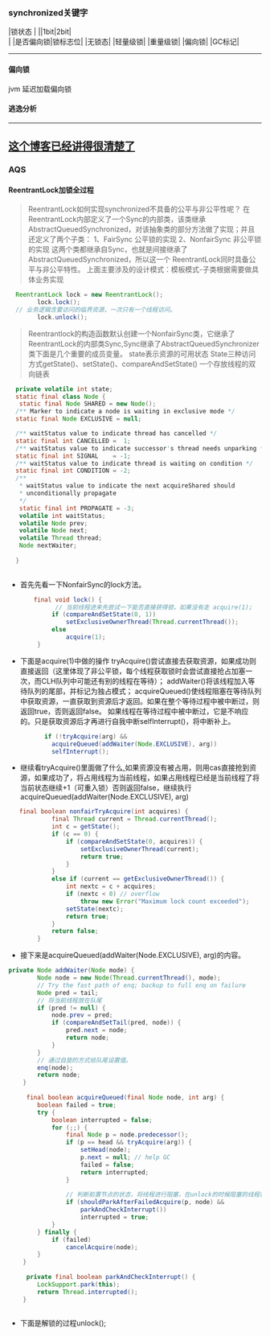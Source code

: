 ### synchronized关键字


|锁状态 |  ||1bit|2bit|  
|          |是否偏向锁|锁标志位|
|无锁态|
|轻量级锁|
|重量级锁|
|偏向锁|
|GC标记|

----------------------------------------------------------------------------------------------------------------------------

#### 偏向锁
 jvm 延迟加载偏向锁
#### 逃逸分析
----------------------------------------------------------------------------------------------------------------------------
[这个博客已经讲得很清楚了](https://blog.csdn.net/love905661433/article/details/82871531)
----------------------------------------------------------------------------------------------------------------------------
### AQS
#### ReentrantLock加锁全过程
> ReentrantLock如何实现synchronized不具备的公平与非公平性呢？
> 在ReentrantLock内部定义了一个Sync的内部类，该类继承AbstractQueuedSynchronized，对该抽象类的部分方法做了实现；并且还定义了两个子类：
> 1、FairSync 公平锁的实现
> 2、NonfairSync 非公平锁的实现
> 这两个类都继承自Sync，也就是间接继承了AbstractQueuedSynchronized，所以这一个
> ReentrantLock同时具备公平与非公平特性。
> 上面主要涉及的设计模式：模板模式-子类根据需要做具体业务实现

```java
  ReentrantLock lock = new ReentrantLock();
		lock.lock();
  // 业务逻辑含要访问的临界资源，一次只有一个线程访问。
		lock.unlock();
```
> Reentrantlock的构造函数默认创建一个NonfairSync类，它继承了ReentrantLock的内部类Sync,Sync继承了AbstractQueuedSynchronizer类下面是几个重要的成员变量。
> state表示资源的可用状态
> State三种访问方式getState()、setState()、compareAndSetState()
> 一个存放线程的双向链表
```JAVA
  private volatile int state;
  static final class Node {
   static final Node SHARED = new Node();
  /** Marker to indicate a node is waiting in exclusive mode */
  static final Node EXCLUSIVE = null;

  /** waitStatus value to indicate thread has cancelled */
  static final int CANCELLED =  1;
  /** waitStatus value to indicate successor's thread needs unparking */
  static final int SIGNAL    = -1;
  /** waitStatus value to indicate thread is waiting on condition */
  static final int CONDITION = -2;
  /**
   * waitStatus value to indicate the next acquireShared should
   * unconditionally propagate
   */
   static final int PROPAGATE = -3;
   volatile int waitStatus;
   volatile Node prev;
   volatile Node next;
   volatile Thread thread;
   Node nextWaiter;
   
  }
  
```
- 首先先看一下NonfairSync的lock方法。
```JAVA
       final void lock() {
             // 当前线程进来先尝试一下能否直接获得锁，如果没有走 acquire(1);
            if (compareAndSetState(0, 1))
                setExclusiveOwnerThread(Thread.currentThread());
            else
                acquire(1);
        }
```
- 下面是acquire(1)中做的操作
tryAcquire()尝试直接去获取资源，如果成功则直接返回（这里体现了非公平锁，每个线程获取锁时会尝试直接抢占加塞一次，而CLH队列中可能还有别的线程在等待）；
addWaiter()将该线程加入等待队列的尾部，并标记为独占模式；
acquireQueued()使线程阻塞在等待队列中获取资源，一直获取到资源后才返回。如果在整个等待过程中被中断过，则返回true，否则返回false。
如果线程在等待过程中被中断过，它是不响应的。只是获取资源后才再进行自我中断selfInterrupt()，将中断补上。
```java
          if (!tryAcquire(arg) &&
            acquireQueued(addWaiter(Node.EXCLUSIVE), arg))
            selfInterrupt();
```
- 继续看tryAcquire()里面做了什么,如果资源没有被占用，则用cas直接抢到资源，如果成功了，将占用线程为当前线程，如果占用线程已经是当前线程了将当前状态继续+1（可重入锁）否则返回false，继续执行acquireQueued(addWaiter(Node.EXCLUSIVE), arg)
```java
   final boolean nonfairTryAcquire(int acquires) {
            final Thread current = Thread.currentThread();
            int c = getState();
            if (c == 0) {
                if (compareAndSetState(0, acquires)) {
                    setExclusiveOwnerThread(current);
                    return true;
                }
            }
            else if (current == getExclusiveOwnerThread()) {
                int nextc = c + acquires;
                if (nextc < 0) // overflow
                    throw new Error("Maximum lock count exceeded");
                setState(nextc);
                return true;
            }
            return false;
        }
``` 
- 接下来是acquireQueued(addWaiter(Node.EXCLUSIVE), arg)的内容。
```java
private Node addWaiter(Node mode) {
        Node node = new Node(Thread.currentThread(), mode);
        // Try the fast path of enq; backup to full enq on failure
        Node pred = tail;
        // 将当前线程放在队尾
        if (pred != null) {
            node.prev = pred;
            if (compareAndSetTail(pred, node)) {
                pred.next = node;
                return node;
            }
        }
        // 通过自旋的方式给队尾设置值。
        enq(node);
        return node;
    }
    
     final boolean acquireQueued(final Node node, int arg) {
        boolean failed = true;
        try {
            boolean interrupted = false;
            for (;;) {
                final Node p = node.predecessor();
                if (p == head && tryAcquire(arg)) {
                    setHead(node);
                    p.next = null; // help GC
                    failed = false;
                    return interrupted;
                }
                
                // 判断前置节点的状态，将线程进行阻塞，在unlock的时候阻塞的线程将被唤醒
                if (shouldParkAfterFailedAcquire(p, node) &&
                    parkAndCheckInterrupt())
                    interrupted = true;
            }
        } finally {
            if (failed)
                cancelAcquire(node);
        }
    }
    
     private final boolean parkAndCheckInterrupt() {
        LockSupport.park(this);
        return Thread.interrupted();
    }
    

```
- 下面是解锁的过程unlock();
